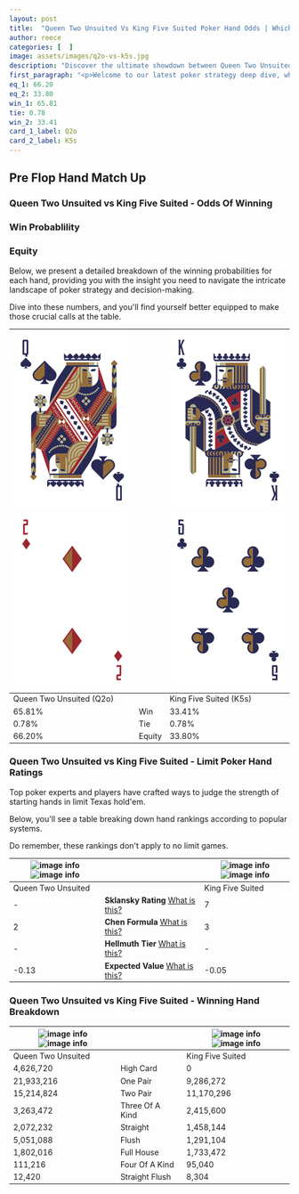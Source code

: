 ```yaml
---
layout: post
title:  "Queen Two Unsuited Vs King Five Suited Poker Hand Odds | Which Is The Better Hand In Poker? A Complete Guide"
author: reece
categories: [  ]
image: assets/images/q2o-vs-k5s.jpg
description: "Discover the ultimate showdown between Queen Two Unsuited and King Five Suited in poker! Uncover the odds, strategies, and scenarios where one hand triumphs over the other. Get ready to up your poker game with this thrilling analysis."
first_paragraph: "<p>Welcome to our latest poker strategy deep dive, where we're pitting two distinct hands against each other in a high-stakes showdown: Queen Two Unsuited vs King Five Suited.</p><p>In the dynamic world of poker, every decision counts, and knowing which hand holds the upper hand is key to your success at the table.</p><p>In this article, we'll dissect these two hands, explore the scenarios where one dominates the other, and equip you with the knowledge to make strategic choices that can tip the odds in your favor.</p><p>Get ready to unravel the intriguing dynamics of these poker hands and elevate your game to new heights.</p>"
eq_1: 66.20
eq_2: 33.80
win_1: 65.81
tie: 0.78
win_2: 33.41
card_1_label: Q2o
card_2_label: K5s
---
```




[comment]: # (sp0)

## Pre Flop Hand Match Up

<div class="table hand-ratings" markdown="1"> 



### Queen Two Unsuited vs King Five Suited - Odds Of Winning


  
<div class="row graphs"> 
<div class="col-lg-6">
    <h3>Win Probablility</h3>
    <canvas id="WinChart"></canvas>
</div>
<div class="col-lg-6">
    <h3>Equity</h3>
    <canvas id="EquityChart"></canvas>
</div>
</div>

  Below, we present a detailed breakdown of the winning probabilities for each hand, providing you with the insight you need to navigate the intricate landscape of poker strategy and decision-making. 

Dive into these numbers, and you'll find yourself better equipped to make those crucial calls at the table.


    
| ![image info](assets/images/hand1/q.png) ![image info](assets/images/hand1/2o.png) |  | ![image info](assets/images/hand2/k.png) ![image info](assets/images/hand2/5.png) |
| -------- | -------- | -------- |
| Queen Two Unsuited (Q2o) |  | King Five Suited (K5s) |
| 65.81% | Win | 33.41% |
| 0.78% | Tie | 0.78% |
| 66.20% | Equity | 33.80% |




[comment]: # (sp1)



### Queen Two Unsuited vs King Five Suited - Limit Poker Hand Ratings

Top poker experts and players have crafted ways to judge the strength of starting hands in limit Texas hold'em. 

Below, you'll see a table breaking down hand rankings according to popular systems. 

Do remember, these rankings don't apply to no limit games.


    
| ![image info](https://www.riverpairs.com/assets/images/hand1/q.png) ![image info](https://www.riverpairs.com/assets/images/hand1/2o.png) |  | ![image info](https://www.riverpairs.com/assets/images/hand2/k.png) ![image info](https://www.riverpairs.com/assets/images/hand2/5.png) |
| -------- | -------- | -------- |
| Queen Two Unsuited |  | King Five Suited |
| - | **Sklansky Rating** [What is this?](/sklansky-rating-explained) | 7 |
| 2 | **Chen Formula** [What is this?](/chen-formula-explained) | 3 |
| - | **Hellmuth Tier** [What is this?](/Hellmuth-tier-explained) | - |
| -0.13 | **Expected Value** [What is this?](/expected-value-explained) | -0.05 |




[comment]: # (sp2)



### Queen Two Unsuited vs King Five Suited - Winning Hand Breakdown


    
| ![image info](https://www.riverpairs.com/assets/images/hand1/q.png) ![image info](https://www.riverpairs.com/assets/images/hand1/2o.png) |  | ![image info](https://www.riverpairs.com/assets/images/hand2/k.png) ![image info](https://www.riverpairs.com/assets/images/hand2/5.png) |
| -------- | -------- | -------- |
| Queen Two Unsuited |  | King Five Suited |
| 4,626,720 | High Card | 0 |
| 21,933,216 | One Pair | 9,286,272 |
| 15,214,824 | Two Pair | 11,170,296 |
| 3,263,472 | Three Of A Kind | 2,415,600 |
| 2,072,232 | Straight | 1,458,144 |
| 5,051,088 | Flush | 1,291,104 |
| 1,802,016 | Full House | 1,733,472 |
| 111,216 | Four Of A Kind | 95,040 |
| 12,420 | Straight Flush | 8,304 |




[comment]: # (sp3)



</div>

[comment]: # (sp4)



[comment]: # (sp5)

